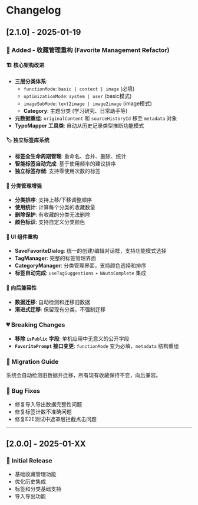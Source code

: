 # Changelog

## [2.1.0] - 2025-01-19

### 🎉 Added - 收藏管理重构 (Favorite Management Refactor)

#### 🏗️ 核心架构改进
- **三层分类体系**:
  - `functionMode`: `basic | context | image` (必填)
  - `optimizationMode`: `system | user` (basic模式)
  - `imageSubMode`: `text2image | image2image` (image模式)
  - **Category**: 主题分类 (学习研究、日常助手等)
- **元数据重组**: `originalContent` 和 `sourceHistoryId` 移至 `metadata` 对象
- **TypeMapper 工具类**: 自动从历史记录类型推断功能模式

#### 🏷️ 独立标签库系统
- **标签全生命周期管理**: 重命名、合并、删除、统计
- **智能标签自动完成**: 基于使用频率的建议排序
- **独立标签存储**: 支持零使用次数的标签

#### 📁 分类管理增强
- **分类排序**: 支持上移/下移调整顺序
- **使用统计**: 计算每个分类的收藏数量
- **删除保护**: 有收藏的分类无法删除
- **颜色标识**: 支持自定义分类颜色

#### 🎨 UI 组件重构
- **SaveFavoriteDialog**: 统一的创建/编辑对话框，支持功能模式选择
- **TagManager**: 完整的标签管理界面
- **CategoryManager**: 分类管理界面，支持颜色选择和排序
- **标签自动完成**: `useTagSuggestions` + `NAutoComplete` 集成

#### 🔄 向后兼容性
- **数据迁移**: 自动检测和迁移旧数据
- **渐进式迁移**: 保留现有分类，不强制迁移

### 💔 Breaking Changes
- **移除 `isPublic` 字段**: 单机应用中无意义的公开字段
- **`FavoritePrompt` 接口变更**: `functionMode` 变为必填，`metadata` 结构重组

### 📝 Migration Guide
系统会自动检测旧数据并迁移，所有现有收藏保持不变，向后兼容。

### 🐛 Bug Fixes
- 修复导入导出数据完整性问题
- 修复标签计数不准确问题
- 修复E2E测试中遮罩层拦截点击问题

---

## [2.0.0] - 2025-01-XX

### 🎉 Initial Release
- 基础收藏管理功能
- 优化历史集成
- 标签和分类基础支持
- 导入导出功能